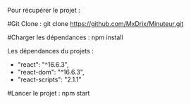 Pour récupérer le projet : 

#Git Clone :
git clone https://github.com/MxDrix/Minuteur.git

#Charger les dépendances :
npm install 

Les dépendances du projets :
- "react": "^16.6.3",
- "react-dom": "^16.6.3",
- "react-scripts": "2.1.1"

#Lancer le projet :
npm start 

